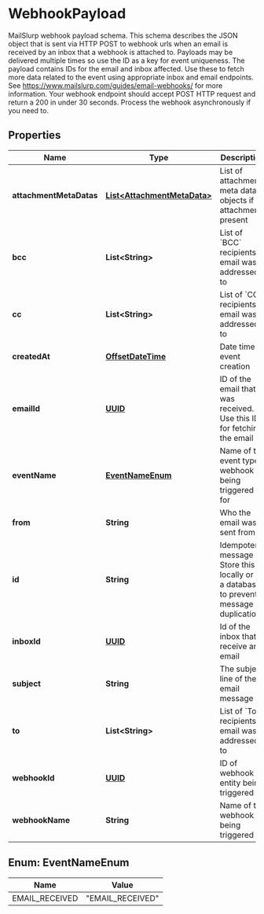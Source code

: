 

# WebhookPayload

MailSlurp webhook payload schema. This schema describes the JSON object that is sent via HTTP POST to webhook urls when an email is received by an inbox that a webhook is attached to. Payloads may be delivered multiple times so use the ID as a key for event uniqueness. The payload contains IDs for the email and inbox affected. Use these to fetch more data related to the event using appropriate inbox and email endpoints. See https://www.mailslurp.com/guides/email-webhooks/ for more information. Your webhook endpoint should accept POST HTTP request and return a 200 in under 30 seconds. Process the webhook asynchronously if you need to.
## Properties

Name | Type | Description | Notes
------------ | ------------- | ------------- | -------------
**attachmentMetaDatas** | [**List&lt;AttachmentMetaData&gt;**](AttachmentMetaData) | List of attachment meta data objects if attachments present |  [optional]
**bcc** | **List&lt;String&gt;** | List of &#x60;BCC&#x60; recipients email was addressed to |  [optional]
**cc** | **List&lt;String&gt;** | List of &#x60;CC&#x60; recipients email was addressed to |  [optional]
**createdAt** | [**OffsetDateTime**](OffsetDateTime) | Date time of event creation |  [optional]
**emailId** | [**UUID**](UUID) | ID of the email that was received. Use this ID for fetching the email |  [optional]
**eventName** | [**EventNameEnum**](#EventNameEnum) | Name of the event type webhook is being triggered for |  [optional]
**from** | **String** | Who the email was sent from |  [optional]
**id** | **String** | Idempotent message ID. Store this ID locally or in a database to prevent message duplication. |  [optional]
**inboxId** | [**UUID**](UUID) | Id of the inbox that receive an email |  [optional]
**subject** | **String** | The subject line of the email message |  [optional]
**to** | **List&lt;String&gt;** | List of &#x60;To&#x60; recipients email was addressed to |  [optional]
**webhookId** | [**UUID**](UUID) | ID of webhook entity being triggered |  [optional]
**webhookName** | **String** | Name of the webhook being triggered |  [optional]



## Enum: EventNameEnum

Name | Value
---- | -----
EMAIL_RECEIVED | &quot;EMAIL_RECEIVED&quot;



